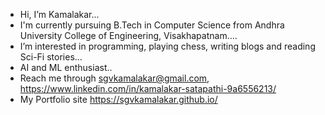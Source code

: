 - Hi, I’m Kamalakar...
- I'm currently pursuing B.Tech in Computer Science from Andhra University College of Engineering, Visakhapatnam....
- I’m interested in programming, playing chess, writing blogs and reading Sci-Fi stories...
- AI and ML enthusiast..
- Reach me through sgvkamalakar@gmail.com, https://www.linkedin.com/in/kamalakar-satapathi-9a6556213/
- My Portfolio site https://sgvkamalakar.github.io/
